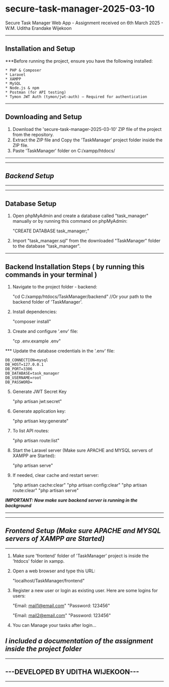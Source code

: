 # secure-task-manager-2025-03-10
 Secure Task Manager Web App - Assignment received on 6th March 2025 - W.M. Uditha Erandake Wijekoon 


-------------------------------------------------------------------------
Installation and Setup
-------------------------------------------------------------------------
***Before running the project, ensure you have the following installed:

    * PHP & Composer
    * Laravel 
    * XAMPP
    * MySQL 
    * Node.js & npm
    * Postman (for API testing)
    * Tymon JWT Auth (tymon/jwt-auth) – Required for authentication

-------------------------------------------------------------------------
Downloading and Setup
-------------------------------------------------------------------------
1. Download the 'secure-task-manager-2025-03-10' ZIP file of the project from the repository.
2. Extract the ZIP file and Copy the 'TaskManager' project folder inside the ZIP file.
3. Paste 'TaskManager' folder on C:/xampp/htdocs/


--------------------
--------------------
***Backend Setup***
--------------------
--------------------


-------------------------------------------------------------------------
Database Setup
-------------------------------------------------------------------------
1. Open phpMyAdmin and create a database called "task_manager" manually or by running this command on phpMyAdmin: 

   "CREATE DATABASE task_manager;"

2. Import "task_manager.sql" from the downloaded "TaskManager" folder to the database "task_manager".

-------------------------------------------------------------------------
Backend Installation Steps ( by running this commands in your terminal )
-------------------------------------------------------------------------

1. Navigate to the project folder - backend:

    "cd C:/xampp/htdocs/TaskManager/backend" //Or your path to the backend folder of 'TaskManager'.

2. Install dependencies:

    "composer install"

3. Create and configure '.env' file:

    "cp .env.example .env"

*** Update the database credentials in the '.env' file: 

    DB_CONNECTION=mysql
    DB_HOST=127.0.0.1
    DB_PORT=3306
    DB_DATABASE=task_manager
    DB_USERNAME=root
    DB_PASSWORD=

5. Generate JWT Secret Key

    "php artisan jwt:secret"

6. Generate application key:

    "php artisan key:generate"

7. To list API routes:

    "php artisan route:list"

8. Start the Laravel server (Make sure APACHE and MYSQL servers of XAMPP are Started):

    "php artisan serve"

9. If needed, clear cache and restart server:

    "php artisan cache:clear"
    "php artisan config:clear"
    "php artisan route:clear"
    "php artisan serve"

***IMPORTANT: Now make sure backend server is running in the background***


------------------------------------------------------------------------------
------------------------------------------------------------------------------
***Frontend Setup (Make sure APACHE and MYSQL servers of XAMPP are Started)***
------------------------------------------------------------------------------
------------------------------------------------------------------------------

1. Make sure 'frontend' folder of 'TaskManager' project is inside the 'htdocs' folder in xampp.

2. Open a web browser and type this URL:

    "localhost/TaskManager/frontend"

3. Register a new user or login as existing user. Here are some logins for users:

    "Email: mail1@email.com"
    "Password: 123456"

    "Email: mail2@email.com"
    "Password: 123456"

4. You can Manage your tasks after login...

***I included a documentation of the assignment inside the project folder***
----------------------------------
----------------------------------
---DEVELOPED BY UDITHA WIJEKOON---
----------------------------------
----------------------------------